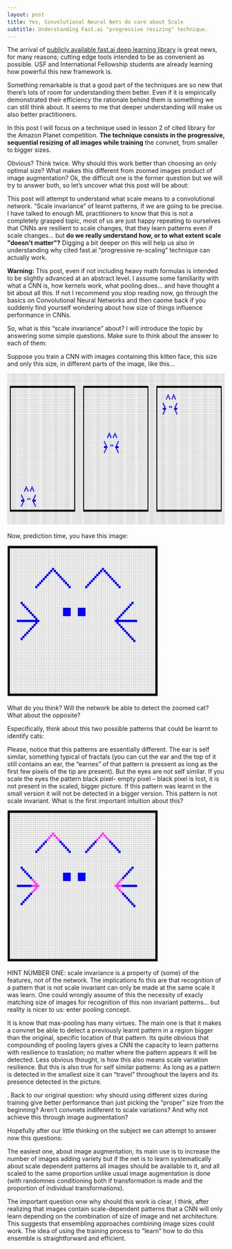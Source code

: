 ```yaml
---
layout: post
title: Yes, Convolutional Neural Nets do care about Scale
subtitle: Understanding Fast.ai "progressive resizing" technique. 
---
```


The arrival of  [publicly available fast.ai deep learning library](https://github.com/fastai/fastai/tree/master/courses/dl1) is great news, for many reasons; cutting edge tools intended to be as convenient as possible. USF  and International Fellowship students are already learning how powerful this new framework is.

Something remarkable is that a good part of the techniques are so new that there’s lots of room for understanding them better. Even if it is empirically demonstrated their efficiency the rationale behind them is something we can still think about. It seems to me that deeper understanding will make us also better practitioners.

In this post I will focus on a technique used in lesson 2 of cited library for the Amazon Planet competition. **The technique consists in the progressive, sequential resizing of all images while training** the convnet, from smaller to bigger sizes.

Obvious? Think twice. Why should this work better than choosing an only optimal size?  What makes this different from zoomed images product of image augmentation? Ok, the difficult one is the former question but we will try to answer both, so let’s uncover what this post will be about:

This post will attempt to understand what scale means to a convolutional network. “Scale invariance” of learnt patterns, if we are going to be precise. I have talked to enough ML practitioners to know that this is not a completely grasped topic, most of us are just happy repeating to ourselves that CNNs are resilient to scale changes, that they learn patterns even if scale changes… but **do we really understand how, or to what extent scale "doesn't matter"?** 
Digging a bit deeper on this will help us also in understanding why cited fast.ai “progressive re-scaling” technique can actually work.

**Warning:** This post, even if not including heavy math formulas is intended to be slightly advanced at an abstract level. I assume some familiarity with what a CNN is, how kernels work, what pooling does… and have thought a bit about all this. If not I recommend you stop reading now, go through the basics  on Convolutional Neural Networks and then caome back if you suddenly find yourself wondering about how size of things influence performance in CNNs.

So, what is this “scale invariance” about? I will introduce the topic by answering some simple questions. Make sure to think about the answer to each of them:

Suppose you  train a CNN with images containing this kitten face, this size and only this size, in different parts of the image, like this…


<img src="/img/imagenes1.PNG" height="350" width="850"> 

Now, prediction time, you have this image:

<img src="/img/imagenes2.PNG" height="350" width="350"> 

What do you think? Will the network be able to detect the zoomed cat? What about the opposite?

Especifically, think about  this two possible patterns that could be learnt to identify cats:


Please, notice that this patterns are essentially different. The ear is self similar, something typical of fractals (you can cut the ear and the top of it still contains an ear, the “earnes” of that pattern is pressent as long as the first few pixels of the tip are present). But the eyes are not self similar. If you scale the eyes the pattern black pixel- empty pixel – black pixel is lost, it is not present in the scaled, bigger picture. If this pattern was learnt in the small version it will not be detected in  a bigger version. This pattern is not scale invariant. What is the first important intuition about this? 

<img src="/img/imagenes3.PNG" height="350" width="350"> 


HINT NUMBER ONE: scale invariance is a property of (some) of the features, not of the network. The implications fo this are that recognition of a pattern that is not scale invariant can only be made at the same scale it was learn. One could wrongly assume of this the necessity of exacly matching size  of images for recognition of this non invariant patterns… but reality is nicer to us: enter pooling concept.

It is know that max-pooling has many virtues. The main one is that it makes a convnet be able to detect a previously learnt pattern in a region bigger than the original, specific location of that pattern. Its quite obvious that compounding of pooling layers gives a CNN the capacity to learn patterns with resilience to  traslation; no matter where the pattern appears it will be detected. Less obvious thought, is how this also means scale variation resilience. But this is also true for self similar patterns: As long as a pattern is detected in the smallest size it can “travel” throughout the layers and its presence detected in the picture. 

. Back to our original question: why should using different sizes during training give better performance than just picking the “proper” size from the beginning? Aren’t convnets indiferent to scale variations? And why not achieve this through image augmentation?

Hopefully after our little thinking on the subject we can attempt to answer now this questions: 

The easiest one, about image augmentation, its main use is to increase the number of images adding variety but if the net is to learn systematically about scale dependent patterns all images should be available to it, and all scaled to the same proportion unlike usual image augmentation is done (with randomnes conditioning both if transformation is made and the proportion of individual transformations).

The important question onw why should this work is clear, I think, after realizing that images contain scale-dependent patterns that a CNN will only learn depending on the combination of size of image and  net architecture. This suggests that ensembling approaches combining image sizes could work. The idea of using the training process to “learn” how to do this ensemble is straightforward and efficient.

